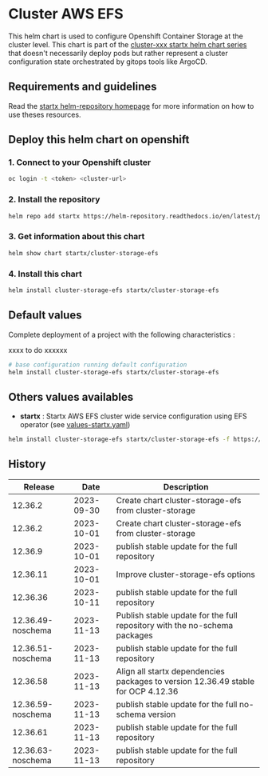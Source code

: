 # Cluster AWS EFS

This helm chart is used to configure Openshift Container Storage at the cluster level.
This chart is part of the [cluster-xxx startx helm chart series](https://helm-repository.readthedocs.io#cluster-helm-charts) that doesn't necessarily deploy pods but rather represent a cluster configuration state orchestrated by gitops tools like ArgoCD.

## Requirements and guidelines

Read the [startx helm-repository homepage](https://helm-repository.readthedocs.io) for
more information on how to use theses resources.

## Deploy this helm chart on openshift

### 1. Connect to your Openshift cluster

```bash
oc login -t <token> <cluster-url>
```

### 2. Install the repository

```bash
helm repo add startx https://helm-repository.readthedocs.io/en/latest/packages/
```

### 3. Get information about this chart

```bash
helm show chart startx/cluster-storage-efs
```

### 4. Install this chart

```bash
helm install cluster-storage-efs startx/cluster-storage-efs
```

## Default values

Complete deployment of a project with the following characteristics :

xxxx to do xxxxxx

```bash
# base configuration running default configuration
helm install cluster-storage-efs startx/cluster-storage-efs
```

## Others values availables

- **startx** : Startx AWS EFS cluster wide service configuration using EFS operator (see [values-startx.yaml](https://raw.githubusercontent.com/startxfr/helm-repository/master/charts/cluster-storage-efs/values-startx.yaml))

```bash
helm install cluster-storage-efs startx/cluster-storage-efs -f https://raw.githubusercontent.com/startxfr/helm-repository/master/charts/cluster-storage-efs/values-startx.yaml
```

## History

| Release  | Date       | Description                                                                                            |
| -------- | ---------- | ------------------------------------------------------------------------------------------------------ |
| 12.36.2 | 2023-09-30 | Create chart cluster-storage-efs from cluster-storage 
| 12.36.2 | 2023-10-01 | Create chart cluster-storage-efs from cluster-storage
| 12.36.9 | 2023-10-01 | publish stable update for the full repository
| 12.36.11 | 2023-10-01 | Improve cluster-storage-efs options
| 12.36.36 | 2023-10-11 | publish stable update for the full repository
| 12.36.49-noschema | 2023-11-13 | Publish stable update for the full repository with the no-schema packages
| 12.36.51-noschema | 2023-11-13 | publish stable update for the full repository
| 12.36.58 | 2023-11-13 | Align all startx dependencies packages to version 12.36.49 stable for OCP 4.12.36
| 12.36.59-noschema | 2023-11-13 | publish stable update for the full no-schema version
| 12.36.61 | 2023-11-13 | publish stable update for the full repository
| 12.36.63-noschema | 2023-11-13 | publish stable update for the full repository
